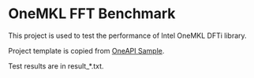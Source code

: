 # OneMKL FFT Benchmark

This project is used to test the performance of Intel OneMKL DFTi library.

Project template is copied from [OneAPI Sample](https://github.com/oneapi-src/oneAPI-samples/tree/master/DirectProgramming/C%2B%2BSYCL/DenseLinearAlgebra/simple-add).

Test results are in result_*.txt.
